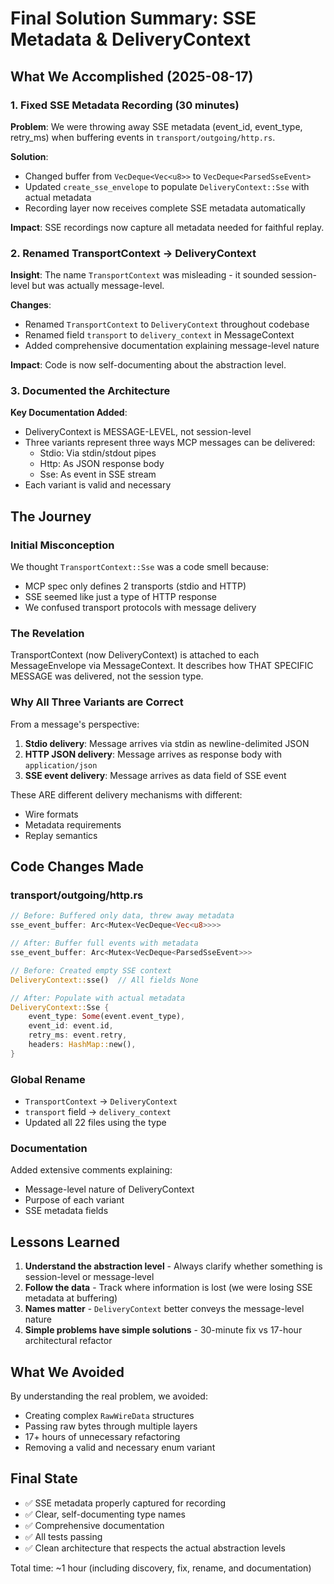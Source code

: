 # Final Solution Summary: SSE Metadata & DeliveryContext

## What We Accomplished (2025-08-17)

### 1. Fixed SSE Metadata Recording (30 minutes)
**Problem**: We were throwing away SSE metadata (event_id, event_type, retry_ms) when buffering events in `transport/outgoing/http.rs`.

**Solution**: 
- Changed buffer from `VecDeque<Vec<u8>>` to `VecDeque<ParsedSseEvent>`
- Updated `create_sse_envelope` to populate `DeliveryContext::Sse` with actual metadata
- Recording layer now receives complete SSE metadata automatically

**Impact**: SSE recordings now capture all metadata needed for faithful replay.

### 2. Renamed TransportContext → DeliveryContext
**Insight**: The name `TransportContext` was misleading - it sounded session-level but was actually message-level.

**Changes**:
- Renamed `TransportContext` to `DeliveryContext` throughout codebase
- Renamed field `transport` to `delivery_context` in MessageContext
- Added comprehensive documentation explaining message-level nature

**Impact**: Code is now self-documenting about the abstraction level.

### 3. Documented the Architecture
**Key Documentation Added**:
- DeliveryContext is MESSAGE-LEVEL, not session-level
- Three variants represent three ways MCP messages can be delivered:
  - Stdio: Via stdin/stdout pipes
  - Http: As JSON response body
  - Sse: As event in SSE stream
- Each variant is valid and necessary

## The Journey

### Initial Misconception
We thought `TransportContext::Sse` was a code smell because:
- MCP spec only defines 2 transports (stdio and HTTP)
- SSE seemed like just a type of HTTP response
- We confused transport protocols with message delivery

### The Revelation
TransportContext (now DeliveryContext) is attached to each MessageEnvelope via MessageContext. It describes how THAT SPECIFIC MESSAGE was delivered, not the session type.

### Why All Three Variants are Correct
From a message's perspective:
1. **Stdio delivery**: Message arrives via stdin as newline-delimited JSON
2. **HTTP JSON delivery**: Message arrives as response body with `application/json`
3. **SSE event delivery**: Message arrives as data field of SSE event

These ARE different delivery mechanisms with different:
- Wire formats
- Metadata requirements
- Replay semantics

## Code Changes Made

### transport/outgoing/http.rs
```rust
// Before: Buffered only data, threw away metadata
sse_event_buffer: Arc<Mutex<VecDeque<Vec<u8>>>>

// After: Buffer full events with metadata
sse_event_buffer: Arc<Mutex<VecDeque<ParsedSseEvent>>>

// Before: Created empty SSE context
DeliveryContext::sse()  // All fields None

// After: Populate with actual metadata
DeliveryContext::Sse {
    event_type: Some(event.event_type),
    event_id: event.id,
    retry_ms: event.retry,
    headers: HashMap::new(),
}
```

### Global Rename
- `TransportContext` → `DeliveryContext`
- `transport` field → `delivery_context`
- Updated all 22 files using the type

### Documentation
Added extensive comments explaining:
- Message-level nature of DeliveryContext
- Purpose of each variant
- SSE metadata fields

## Lessons Learned

1. **Understand the abstraction level** - Always clarify whether something is session-level or message-level
2. **Follow the data** - Track where information is lost (we were losing SSE metadata at buffering)
3. **Names matter** - `DeliveryContext` better conveys the message-level nature
4. **Simple problems have simple solutions** - 30-minute fix vs 17-hour architectural refactor

## What We Avoided

By understanding the real problem, we avoided:
- Creating complex `RawWireData` structures
- Passing raw bytes through multiple layers
- 17+ hours of unnecessary refactoring
- Removing a valid and necessary enum variant

## Final State

- ✅ SSE metadata properly captured for recording
- ✅ Clear, self-documenting type names
- ✅ Comprehensive documentation
- ✅ All tests passing
- ✅ Clean architecture that respects the actual abstraction levels

Total time: ~1 hour (including discovery, fix, rename, and documentation)